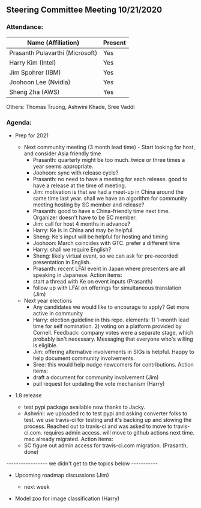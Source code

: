 ## Steering Committee Meeting 10/21/2020

### Attendance:

| Name (Affiliation)              | Present  |
| ------------------------------- | -------- |
| Prasanth Pulavarthi (Microsoft) | Yes      |
| Harry Kim (Intel)               | Yes      |
| Jim Spohrer (IBM)               | Yes      |
| Joohoon Lee (Nvidia)            | Yes      |
| Sheng Zha (AWS)                 | Yes      |

Others: Thomas Truong, Ashwini Khade, Sree Vaddi

### Agenda:

* Prep for 2021
  * Next community meeting (3 month lead time) - Start looking for host, and consider Asia friendly time
    * Prasanth: quarterly might be too much. twice or three times a year seems appropriate.
    * Joohoon: sync with release cycle?
    * Prasanth: no need to have a meeting for each release. good to have a release at the time of meeting.
    * Jim: motivation is that we had a meet-up in China around the same time last year. shall we have an algorithm for community meeting hosting by SC member and release?
    * Prasanth: good to have a China-friendly time next time. Organizer doesn't have to be SC member.
    * Jim: call for host 4 months in advance?
    * Harry: Ke is in China and may be helpful.
    * Sheng: Ke's input will be helpful for hosting and timing
    * Joohoon: March coincides with GTC. prefer a different time
    * Harry: shall we require English?
    * Sheng: likely virtual event, so we can ask for pre-recorded presentation in English.
    * Prasanth: recent LFAI event in Japan where presenters are all speaking in Japanese.
    Action items:
    - start a thread with Ke on event inputs (Prasanth)
    - follow up with LFAI on offerings for simultaneous translation (Jim)
  * Next year elections
    * Any candidates we would like to encourage to apply? Get more active in community
    * Harry: election guideline in this repo. elements: 1) 1-month lead time for self nomination. 2) voting on a platform provided by Cornell. Feedback: company votes were a separate stage, which probably isn't necessary. Messaging that everyone who's willing is eligible.
    * Jim: offering alternative involvements in SIGs is helpful. Happy to help document community involvements.
    * Sree: this would help nudge newcomers for contributions.
    Action items:
    - draft a document for community involvement (Jim)
    - pull request for updating the vote mechanism (Harry)

* 1.8 release
  * test pypi package available now thanks to Jacky.
  * Ashwini: we uploaded rc to test pypi and asking converter folks to test. we use travis-ci for testing and it's backing up and slowing the process. Reached out to travis-ci and was asked to move to travis-ci.com. requires admin access. will move to github actions next time. mac already migrated.
  Action items:
  - SC figure out admin access for travis-ci.com migration. (Prasanth, done)


----------------- we didn't get to the topics below -----------
* Upcoming roadmap discussions (Jim)
  * next week

* Model zoo for image classification (Harry)

